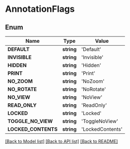 # AnnotationFlags

## Enum
Name | Type | Value
------------ | ------------- | -------------
**DEFAULT** | **string** | 'Default'
**INVISIBLE** | **string** | 'Invisible'
**HIDDEN** | **string** | 'Hidden'
**PRINT** | **string** | 'Print'
**NO_ZOOM** | **string** | 'NoZoom'
**NO_ROTATE** | **string** | 'NoRotate'
**NO_VIEW** | **string** | 'NoView'
**READ_ONLY** | **string** | 'ReadOnly'
**LOCKED** | **string** | 'Locked'
**TOGGLE_NO_VIEW** | **string** | 'ToggleNoView'
**LOCKED_CONTENTS** | **string** | 'LockedContents'


[[Back to Model list]](../README.md#documentation-for-models) [[Back to API list]](../README.md#documentation-for-api-endpoints) [[Back to README]](../README.md)



